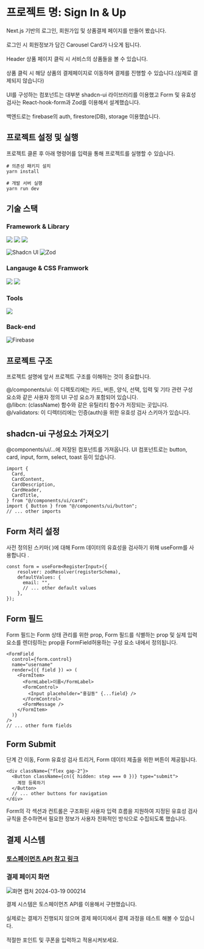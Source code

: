 # 프로젝트 명: Sign In & Up

Next.js 기반의 로그인, 회원가입 및 상품결제 페이지를 만들어 봤습니다.<br><br>
로그인 시 회원정보가 담긴 Carousel Card가 나오게 됩니다.<br><br>
Header 상품 페이지 클릭 시 서비스의 상품들을 볼 수 있습니다.<br><br>
상품 클릭 시 해당 상품의 결제페이지로 이동하며 결제를 진행할 수 있습니다.(실제로 결제되지 않습니다)<br><br>
UI를 구성하는 컴포넌트는 대부분 shadcn-ui 라이브러리를 이용했고 Form 및 유효성 검사는
React-hook-form과 Zod를 이용해서 설계했습니다.<br><br>
백엔드로는 firebase의 auth, firestore(DB), storage 이용했습니다.

## 프로젝트 설정 및 실행

프로젝트 클론 후 아래 명령어를 입력을 통해 프로젝트를 실행할 수 있습니다.

```
# 의존성 패키지 설치
yarn install

# 개발 서버 실행
yarn run dev
```

## 기술 스택

### Framework & Library

<div className="flex">
<img src="https://img.shields.io/badge/react-61DAFB?style=for-the-badge&logo=react&logoColor=white">
<img src="https://img.shields.io/badge/Next.js-14.1.1-black?style=for-the-badge&logo=next.js&logoColor=black">
<img src="https://img.shields.io/badge/React%20Hook%20Form-FFC0CB?style=for-the-badge&logo=react&logoColor=black">

![Shadcn UI](https://img.shields.io/badge/Shadcn_UI-8A2BE2?style=for-the-badge)
![Zod](https://img.shields.io/badge/Zod-4958CC?style=for-the-badge&logo=&logoColor=white)

### Langauge & CSS Framwork

<img src="https://img.shields.io/badge/typescript-3178C6?style=for-the-badge&logo=typescript&logoColor=white">
<img src="https://img.shields.io/badge/tailwindcss-06B6D4?style=for-the-badge&logo=tailwindcss&logoColor=white">
</div>

### Tools

<img src="https://img.shields.io/badge/eslint-4B32C3?style=for-the-badge&logo=eslint&logoColor=white">

### Back-end

<img src="https://img.shields.io/badge/firebase-FFCA28?style=for-the-badge&logo=firebase&logoColor=white" alt="Firebase">

## 프로젝트 구조

프로젝트 설명에 앞서 프로젝트 구조를 이해하는 것이 중요합니다.

@/components/ui: 이 디렉토리에는 카드, 버튼, 양식, 선택, 입력 및 기타 관련 구성 요소와 같은 사용자 정의 UI 구성 요소가 포함되어 있습니다.</br>
@/libcn: (className) 함수와 같은 유틸리티 함수가 저장되는 곳입니다.</br>
@/validators: 이 디렉터리에는 인증(auth)을 위한 유효성 검사 스키마가 있습니다.</br>

## shadcn-ui 구성요소 가져오기

@components/ui/...에 저장된 컴포넌트를 가져옵니다. UI 컴포넌트로는 button, card, input, form, select, toast 등이 있습니다.

```
import {
  Card,
  CardContent,
  CardDescription,
  CardHeader,
  CardTitle,
} from "@/components/ui/card";
import { Button } from "@/components/ui/button";
// ... other imports
```

## Form 처리 설정

사전 정의된 스키마( )에 대해 Form 데이터의 유효성을 검사하기 위해 useForm를 사용합니다 .

```
const form = useForm<RegisterInput>({
    resolver: zodResolver(registerSchema),
    defaultValues: {
      email: "",
      // ... other default values
    },
});
```

## Form 필드

Form 필드는 Form 상태 관리를 위한 prop, Form 필드를 식별하는 prop 및 실제 입력 요소를 렌더링하는 prop을 FormField허용하는 구성 요소 내에서 정의됩니다.

```
<FormField
  control={form.control}
  name="username"
  render={({ field }) => (
    <FormItem>
      <FormLabel>이름</FormLabel>
      <FormControl>
        <Input placeholder="홍길동" {...field} />
      </FormControl>
      <FormMessage />
    </FormItem>
  )}
/>
// ... other form fields
```

## Form Submit

단계 간 이동, Form 유효성 검사 트리거, Form 데이터 제출을 위한 버튼이 제공됩니다.

```
<div className={"flex gap-2"}>
  <Button className={cn({ hidden: step === 0 })} type="submit">
    계정 등록하기
  </Button>
  // ... other buttons for navigation
</div>
```

Form의 각 섹션과 컨트롤은 구조화된 사용자 입력 흐름을 지원하여 지정된 유효성 검사 규칙을 준수하면서 필요한 정보가 사용자 친화적인 방식으로 수집되도록 했습니다.

## 결제 시스템

### [토스페이먼츠 API 참고 링크](https://developers.tosspayments.com/sandbox)<br/>

### 결제 페이지 화면

![화면 캡처 2024-03-19 000214](https://github.com/kimjinsu0210/SignIn-Up/assets/78424449/b69319ab-8c19-4ef0-927d-ca1fc5bd1d08)

결제 시스템은 토스페이먼츠 API를 이용해서 구현했습니다.<br/><br/>
실제로는 결제가 진행되지 않으며 결제 페이지에서 결제 과정을 테스트 해볼 수 있습니다.<br/><br/>
적절한 포인트 및 쿠폰을 입력하고 적용시켜보세요.
